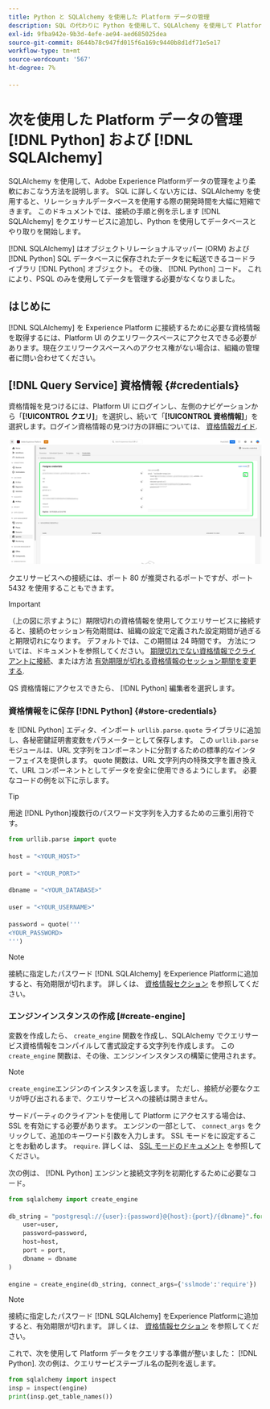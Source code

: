 ```yaml
---
title: Python と SQLAlchemy を使用した Platform データの管理
description: SQL の代わりに Python を使用して、SQLAlchemy を使用して Platform データを管理する方法を説明します。
exl-id: 9fba942e-9b3d-4efe-ae94-aed685025dea
source-git-commit: 8644b78c947fd015f6a169c9440b8d1df71e5e17
workflow-type: tm+mt
source-wordcount: '567'
ht-degree: 7%

---
```


# 次を使用した Platform データの管理 [!DNL Python] および [!DNL SQLAlchemy]

SQLAlchemy を使用して、Adobe Experience Platformデータの管理をより柔軟におこなう方法を説明します。 SQL に詳しくない方には、SQLAlchemy を使用すると、リレーショナルデータベースを使用する際の開発時間を大幅に短縮できます。 このドキュメントでは、接続の手順と例を示します [!DNL SQLAlchemy] をクエリサービスに追加し、Python を使用してデータベースとやり取りを開始します。

[!DNL SQLAlchemy] はオブジェクトリレーショナルマッパー (ORM) および [!DNL Python] SQL データベースに保存されたデータをに転送できるコードライブラリ [!DNL Python] オブジェクト。 その後、 [!DNL Python] コード。 これにより、PSQL のみを使用してデータを管理する必要がなくなりました。

## はじめに

[!DNL SQLAlchemy] を Experience Platform に接続するために必要な資格情報を取得するには、Platform UI のクエリワークスペースにアクセスできる必要があります。現在クエリワークスペースへのアクセス権がない場合は、組織の管理者に問い合わせてください。

## [!DNL Query Service] 資格情報 {#credentials}

資格情報を見つけるには、Platform UI にログインし、左側のナビゲーションから「**[!UICONTROL クエリ]**」を選択し、続いて「**[!UICONTROL 資格情報]**」を選択します。ログイン資格情報の見つけ方の詳細については、 [資格情報ガイド](../ui/credentials.md).

![クエリサービスの資格情報の期限が近づいている「資格情報」タブがハイライト表示されています。](../images/use-cases/credentials.png)

クエリサービスへの接続には、ポート 80 が推奨されるポートですが、ポート 5432 を使用することもできます。

>[!IMPORTANT]
>
>（上の図に示すように）期限切れの資格情報を使用してクエリサービスに接続すると、接続のセッション有効期間は、組織の設定で定義された設定期間が過ぎると期限切れになります。 デフォルトでは、この期間は 24 時間です。 方法については、ドキュメントを参照してください。 [期限切れでない資格情報でクライアントに接続](../ui/credentials.md#non-expiring-credentials)、または方法 [有効期限が切れる資格情報のセッション期間を変更する](../ui/credentials.md#expiring-credentials).

QS 資格情報にアクセスできたら、 [!DNL Python] 編集者を選択します。

### 資格情報をに保存 [!DNL Python] {#store-credentials}

を [!DNL Python] エディタ、インポート `urllib.parse.quote` ライブラリに追加し、各秘密鍵証明書変数をパラメーターとして保存します。 この `urllib.parse` モジュールは、URL 文字列をコンポーネントに分割するための標準的なインターフェイスを提供します。 quote 関数は、URL 文字列内の特殊文字を置き換えて、URL コンポーネントとしてデータを安全に使用できるようにします。 必要なコードの例を以下に示します。

>[!TIP]
>
>用途 [!DNL Python]複数行のパスワード文字列を入力するための三重引用符です。

```python
from urllib.parse import quote

host = "<YOUR_HOST>"

port = "<YOUR_PORT>"

dbname = "<YOUR_DATABASE>"

user = "<YOUR_USERNAME>"

password = quote('''
<YOUR_PASSWORD>
''')
```

>[!NOTE]
>
>接続に指定したパスワード [!DNL SQLAlchemy] をExperience Platformに追加すると、有効期限が切れます。 詳しくは、 [資格情報セクション](#credentials) を参照してください。

### エンジンインスタンスの作成 [#create-engine]

変数を作成したら、 `create_engine` 関数を作成し、SQLAlchemy でクエリサービス資格情報をコンパイルして書式設定する文字列を作成します。 この `create_engine` 関数は、その後、エンジンインスタンスの構築に使用されます。

>[!NOTE]
>
>`create_engine`エンジンのインスタンスを返します。 ただし、接続が必要なクエリが呼び出されるまで、クエリサービスへの接続は開きません。

サードパーティのクライアントを使用して Platform にアクセスする場合は、SSL を有効にする必要があります。 エンジンの一部として、 `connect_args` をクリックして、追加のキーワード引数を入力します。 SSL モードをに設定することをお勧めします。 `require`. 詳しくは、 [SSL モードのドキュメント](../clients/ssl-modes.md) を参照してください。

次の例は、 [!DNL Python] エンジンと接続文字列を初期化するために必要なコード。

```python
from sqlalchemy import create_engine

db_string = "postgresql://{user}:{password}@{host}:{port}/{dbname}".format(
    user=user,
    password=password,
    host=host,
    port = port,
    dbname = dbname
)

engine = create_engine(db_string, connect_args={'sslmode':'require'})
```

>[!NOTE]
>
>接続に指定したパスワード [!DNL SQLAlchemy] をExperience Platformに追加すると、有効期限が切れます。 詳しくは、 [資格情報セクション](#credentials) を参照してください。

これで、次を使用して Platform データをクエリする準備が整いました： [!DNL Python]. 次の例は、クエリサービステーブル名の配列を返します。

```python
from sqlalchemy import inspect
insp = inspect(engine)
print(insp.get_table_names())
```
